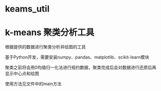 # keams_util
<h1>k-means 聚类分析工具</h1>
<p>根据提供的数据进行聚类分析并绘图的工具</p>
<p>基于Python开发，需要安装numpy、pandas、matplotlib、scikit-learn模块</p>
<p>聚类之前将会用0均值归一化法进行规约数据，聚类完成后会对数据进行还原后再显示中心点和绘图</p>
<p>使用方法见文件中的main方法</p>
